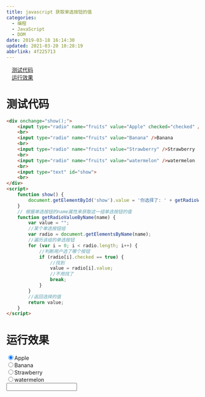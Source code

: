 ```yaml
---
title: javascript 获取单选按钮的值
categories: 
  - 编程
  - JavaScript
  - DOM
date: 2019-03-18 16:14:30
updated: 2021-03-20 10:28:19
abbrlink: 4f225713
---
```

<div id='my_toc'><a href="/blog/4f225713/#测试代码" class="header_1">测试代码</a>&nbsp;<br><a href="/blog/4f225713/#运行效果" class="header_1">运行效果</a>&nbsp;<br></div>
<style>.header_1{margin-left: 1em;}.header_2{margin-left: 2em;}.header_3{margin-left: 3em;}.header_4{margin-left: 4em;}.header_5{margin-left: 5em;}.header_6{margin-left: 6em;}</style>
<!--more-->
<script>if (navigator.platform.search('arm')==-1){document.getElementById('my_toc').style.display = 'none';}var e,p = document.getElementsByTagName('p');while (p.length>0) {e = p[0];e.parentElement.removeChild(e);}</script>

<!--end-->
# 测试代码
```html
<div onchange="show();">
    <input type="radio" name="fruits" value="Apple" checked="checked" />Apple
    <br>
    <input type="radio" name="fruits" value="Banana" />Banana
    <br>
    <input type="radio" name="fruits" value="Strawberry" />Strawberry
    <br>
    <input type="radio" name="fruits" value="watermelon" />watermelon
    <br>
    <input type="text" id="show">
    <br>
</div>
<script>
    function show() {
        document.getElementById('show').value = '你选择了: ' + getRadioValueByName('fruits');
    }
    // 根据单选按钮的name属性来获取这一组单选按钮的值
    function getRadioValueByName(name) {
        var value = "";
        //某个单选按钮组
        var radio = document.getElementsByName(name);
        //遍历该组的单选按钮
        for (var i = 0; i < radio.length; i++) {
            //判断用户选了哪个按钮
            if (radio[i].checked == true) {
                //找到
                value = radio[i].value;
                //不用找了
                break;
            }
        }
        //返回选择的值
        return value;
    } 
</script>
```
# 运行效果

<div onchange="show();"><input type="radio" name="fruits" value="Apple" checked="checked" />Apple<br><input type="radio" name="fruits" value="Banana" />Banana<br><input type="radio" name="fruits" value="Strawberry" />Strawberry<br><input type="radio" name="fruits" value="watermelon" />watermelon<br><input type="text" id="show"><br></div>
<script>
    function show() {
        document.getElementById('show').value = '你选择了: ' + getRadioValueByName('fruits');
    }
    function getRadioValueByName(name) {
        var value = "";
        //某个单选按钮组
        var radio = document.getElementsByName(name);
        //遍历该组的单选按钮
        for (var i = 0; i < radio.length; i++) {
            //判断用户选了哪个按钮
            if (radio[i].checked == true) {
                //找到
                value = radio[i].value;
                //不用找了
                break;
            }
        }
        //返回选择的值
        return value;
    } 
</script>

